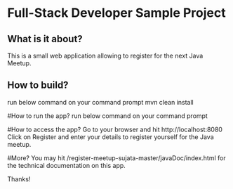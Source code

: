 # Full-Stack Developer Sample Project

## What is it about?
This is a small web application allowing to register for the next Java Meetup.
 
## How to build?
run below command on your command prompt
mvn clean install

#How to run the app?
run below command on your command prompt

#How to access the app?
Go to your browser and hit http://localhost:8080
Click on Register and enter your details to register yourself for the Java meetup.

#More?
You may hit /register-meetup-sujata-master/javaDoc/index.html for the technical documentation on this app.

Thanks!
